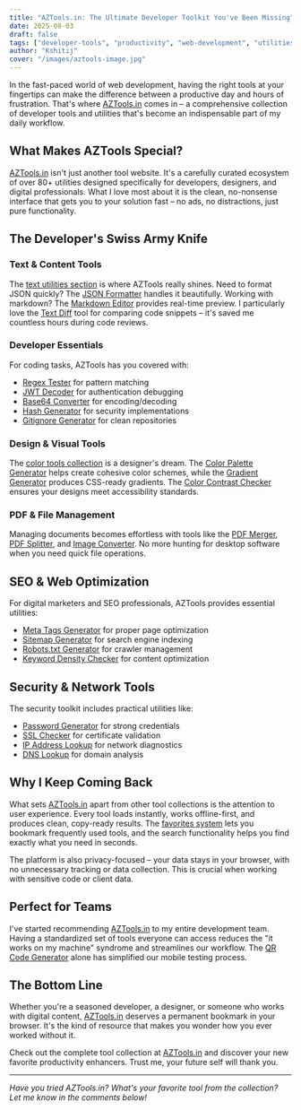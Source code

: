 ```yaml
---
title: "AZTools.in: The Ultimate Developer Toolkit You've Been Missing"
date: 2025-08-03
draft: false
tags: ["developer-tools", "productivity", "web-development", "utilities", "aztools"]
author: "Kshitij"
cover: "/images/aztools-image.jpg"
---
```


In the fast-paced world of web development, having the right tools at your fingertips can make the difference between a productive day and hours of frustration. That's where [AZTools.in](https://www.aztools.in) comes in – a comprehensive collection of developer tools and utilities that's become an indispensable part of my daily workflow.

## What Makes AZTools Special?

[AZTools.in](https://www.aztools.in) isn't just another tool website. It's a carefully curated ecosystem of over 80+ utilities designed specifically for developers, designers, and digital professionals. What I love most about it is the clean, no-nonsense interface that gets you to your solution fast – no ads, no distractions, just pure functionality.

## The Developer's Swiss Army Knife

### **Text & Content Tools**
The [text utilities section](https://www.aztools.in) is where AZTools really shines. Need to format JSON quickly? The [JSON Formatter](https://www.aztools.in) handles it beautifully. Working with markdown? The [Markdown Editor](https://www.aztools.in) provides real-time preview. I particularly love the [Text Diff](https://www.aztools.in) tool for comparing code snippets – it's saved me countless hours during code reviews.

### **Developer Essentials**
For coding tasks, AZTools has you covered with:
- [Regex Tester](https://www.aztools.in) for pattern matching
- [JWT Decoder](https://www.aztools.in) for authentication debugging  
- [Base64 Converter](https://www.aztools.in) for encoding/decoding
- [Hash Generator](https://www.aztools.in) for security implementations
- [Gitignore Generator](https://www.aztools.in) for clean repositories

### **Design & Visual Tools**
The [color tools collection](https://www.aztools.in) is a designer's dream. The [Color Palette Generator](https://www.aztools.in) helps create cohesive color schemes, while the [Gradient Generator](https://www.aztools.in) produces CSS-ready gradients. The [Color Contrast Checker](https://www.aztools.in) ensures your designs meet accessibility standards.

### **PDF & File Management**
Managing documents becomes effortless with tools like the [PDF Merger](https://www.aztools.in), [PDF Splitter](https://www.aztools.in), and [Image Converter](https://www.aztools.in). No more hunting for desktop software when you need quick file operations.

## SEO & Web Optimization

For digital marketers and SEO professionals, AZTools provides essential utilities:
- [Meta Tags Generator](https://www.aztools.in) for proper page optimization
- [Sitemap Generator](https://www.aztools.in) for search engine indexing
- [Robots.txt Generator](https://www.aztools.in) for crawler management
- [Keyword Density Checker](https://www.aztools.in) for content optimization

## Security & Network Tools

The security toolkit includes practical utilities like:
- [Password Generator](https://www.aztools.in) for strong credentials
- [SSL Checker](https://www.aztools.in) for certificate validation
- [IP Address Lookup](https://www.aztools.in) for network diagnostics
- [DNS Lookup](https://www.aztools.in) for domain analysis

## Why I Keep Coming Back

What sets [AZTools.in](https://www.aztools.in) apart from other tool collections is the attention to user experience. Every tool loads instantly, works offline-first, and produces clean, copy-ready results. The [favorites system](https://www.aztools.in/favorites) lets you bookmark frequently used tools, and the search functionality helps you find exactly what you need in seconds.

The platform is also privacy-focused – your data stays in your browser, with no unnecessary tracking or data collection. This is crucial when working with sensitive code or client data.

## Perfect for Teams

I've started recommending [AZTools.in](https://www.aztools.in) to my entire development team. Having a standardized set of tools everyone can access reduces the "it works on my machine" syndrome and streamlines our workflow. The [QR Code Generator](https://www.aztools.in) alone has simplified our mobile testing process.

## The Bottom Line

Whether you're a seasoned developer, a designer, or someone who works with digital content, [AZTools.in](https://www.aztools.in) deserves a permanent bookmark in your browser. It's the kind of resource that makes you wonder how you ever worked without it.

Check out the complete tool collection at [AZTools.in](https://www.aztools.in) and discover your new favorite productivity enhancers. Trust me, your future self will thank you.

---

*Have you tried AZTools.in? What's your favorite tool from the collection? Let me know in the comments below!*
